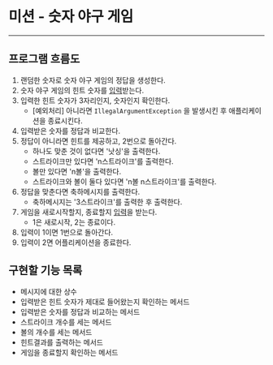 # 미션 - 숫자 야구 게임

---



## 프로그램 흐름도



1. 랜덤한 숫자로 숫자 야구 게임의 정답을 생성한다.
2. 숫자 야구 게임의 힌트 숫자를 <u>입력</u>받는다.
3. 입력한 힌트 숫자가 3자리인지, 숫자인지 확인한다.
   - [예외처리] 아니라면 `IllegalArgumentException` 을 발생시킨 후 애플리케이션을 종료시킨다.
4. 입력받은 숫자를 정답과 비교한다.
5. 정답이 아니라면 힌트를 제공하고, 2번으로 돌아간다.
   - 하나도 맞춘 것이 없다면 '낫싱'을 출력한다.
   - 스트라이크만 있다면 'n스트라이크'를 출력한다.
   - 볼만 있다면 'n볼'을 출력한다.
   - 스트라이크와 볼이 둘다 있다면 'n볼 n스트라이크'를 출력한다.
6. 정답을 맞춘다면 축하메시지를 출력한다.
   - 축하메시지는 '3스트라이크'를 출력한 후 출력한다.
7. 게임을 새로시작할지, 종료할지 <u>입력</u>을 받는다.
   - 1은 새로시작, 2는 종료이다.
8. 입력이 1이면 1번으로 돌아간다.
9. 입력이 2면 어플리케이션을 종료한다.



## 구현할 기능 목록

- 메시지에 대한 상수
- 입력받은 힌트 숫자가 제대로 들어왔는지 확인하는 메서드
- 입력받은 숫자를 정답과 비교하는 메서드
- 스트라이크 개수를 세는 메서드
- 볼의 개수를 세는 메서드
- 힌트결과를 출력하는 메서드
- 게임을 종료할지 확인하는 메서드

